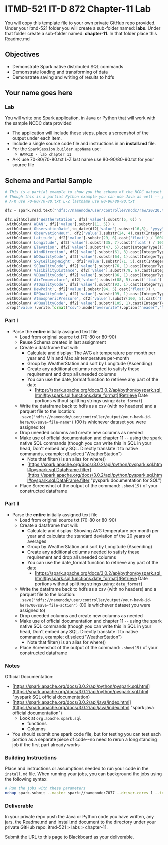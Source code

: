 # ITMD-521 IT-D 872 Chapter-11 Lab

You will copy this template file to your own private GitHub repo provided.  Under your itmd-521 folder you will create a sub-folder named: **labs**.  Under that folder create a sub-folder named: **chapter-11**.  In that folder place this Readme.md

## Objectives

- Demonstrate Spark native distributed SQL commands
- Demonstrate loading and transforming of data
- Demonstrate saving and writing of results to hdfs

## Your name goes here

### Lab

You will write one Spark application, in Java or Python that will work with the sample NCDC data provided 

- The application will include these steps, place a screenshot of the output under each item.  
- Include a single source code file and instructions in an **install.md** file.
- For the `SparkSession.builder.appName` use:
  - `HAWKID - lab chapter 11`
- A-K use 70-80/70-80.txt L-Z last name use 80-90/80-90.txt for your source file

## Schema and Partial Sample

```python
# This is a partial example to show you the schema of the NCDC dataset
# Though this is a partial Python example you can use Java as well -- your choice
# A-K use 70-80/70-80.txt L-Z lastname use 80-90/80-90.txt

df2 = spark.read.text("hdfs://namenode/user/controller/ncdc/raw/20/20.txt")

df2.withColumn('WeatherStation', df2['value'].substr(5, 6)) \
.withColumn('WBAN', df2['value'].substr(11, 5)) \
.withColumn('ObservationDate',to_date(df2['value'].substr(16,8), 'yyyyMMdd')) \
.withColumn('ObservationHour', df2['value'].substr(24, 4).cast(IntegerType())) \
.withColumn('Latitude', df2['value'].substr(29, 6).cast('float') / 1000) \
.withColumn('Longitude', df2['value'].substr(35, 7).cast('float') / 1000) \
.withColumn('Elevation', df2['value'].substr(47, 5).cast(IntegerType())) \
.withColumn('WindDirection', df2['value'].substr(61, 3).cast(IntegerType())) \
.withColumn('WDQualityCode', df2['value'].substr(64, 1).cast(IntegerType())) \
.withColumn('SkyCeilingHeight', df2['value'].substr(71, 5).cast(IntegerType())) \
.withColumn('SCQualityCode', df2['value'].substr(76, 1).cast(IntegerType())) \
.withColumn('VisibilityDistance', df2['value'].substr(79, 6).cast(IntegerType())) \
.withColumn('VDQualityCode', df2['value'].substr(86, 1).cast(IntegerType())) \
.withColumn('AirTemperature', df2['value'].substr(88, 5).cast('float') /10) \
.withColumn('ATQualityCode', df2['value'].substr(93, 1).cast(IntegerType())) \
.withColumn('DewPoint', df2['value'].substr(94, 5).cast('float')) \
.withColumn('DPQualityCode', df2['value'].substr(99, 1).cast(IntegerType())) \
.withColumn('AtmosphericPressure', df2['value'].substr(100, 5).cast('float')/ 10) \
.withColumn('APQualityCode', df2['value'].substr(105, 1).cast(IntegerType())) \
.drop('value').write.format("csv").mode("overwrite").option("header","true").save("hdfs://namenode/user/controller/output/your-hawk-id-here/20/")
```

### Part I

- Parse the **entire** initially assigned text file
  - Load from original source txt (70-80 or 80-90)
  - Reuse Schema created in last assignment
  - Create a dataframe that will:
    - Calculate and display: The AVG air temperature per month per year and Min and Max air temperature per-month
    - Group by WeatherStation and sort by Longitude (Ascending)
    - Create any additional columns needed to satisfy these requirement and drop all uneeded columns
    - You can use the date_format function to retrieve any part of the date
      - [https://spark.apache.org/docs/3.0.2/api/python/pyspark.sql.html#pyspark.sql.functions.date_format](Retrieve Date portions without splitting strings using: `date_format`)
  - Write the dataframe back to hdfs as a csv (with no headers) and a parquet file to the location: `.save("hdfs://namenode/user/controller/output/your-hawk-id-here/00/save-file-name")`  (00 is whichever dataset you were assigned to)
  - Drop uneeded columns and create new columns as needed
  - Make use of official documentation and chapter 11 -- using the spark native SQL commands (though you can write this in SQL in your head, Don't embed any SQL. Directly translate it to native commands, example: df.select("WeatherStation")
    - Note that filter() is an alias for where()  
    - [https://spark.apache.org/docs/3.0.2/api/python/pyspark.sql.html#pyspark.sql.DataFrame.filter](https://spark.apache.org/docs/3.0.2/api/python/pyspark.sql.html#pyspark.sql.DataFrame.filter "pyspark documentation for SQL")
  - Place Screenshot of the output of the command: `.show(15)` of your constructed dataframe

### Part II

- Parse the **entire** initially assigned text file
  - Load from original source txt (70-80 or 80-90)
  - Create a dataframe that will:
    - Calculate and display: Showing AVG temperature per month per year and calculate the standard deviation of the 20 years of averages
    - Group by WeatherStation and sort by Longitude (Ascending)
    - Create any additional columns needed to satisfy these requirement and drop all uneeded columns
    - You can use the date_format function to retrieve any part of the date
      - [https://spark.apache.org/docs/3.0.2/api/python/pyspark.sql.html#pyspark.sql.functions.date_format](Retrieve Date portions without splitting strings using: `date_format`)
  - Write the dataframe back to hdfs as a csv (with no headers) and a parquet file to the location: `.save("hdfs://namenode/user/controller/output/your-hawk-id-here/00/save-file-action")`  (00 is whichever dataset you were assigned to)
  - Drop uneeded columns and create new columns as needed
  - Make use of official documentation and chapter 11 -- using the spark native SQL commands (though you can write this in SQL in your head, Don't embed any SQL. Directly translate it to native commands, example: df.select("WeatherStation")
    - Note that filter() is an alias for where()  
  - Place Screenshot of the output of the command: `.show(15)` of your constructed dataframe

### Notes

Official Documentation:

- [https://spark.apache.org/docs/3.0.2/api/python/pyspark.sql.html](https://spark.apache.org/docs/3.0.2/api/python/pyspark.sql.html "pyspark SQL official documentation)
- [https://spark.apache.org/docs/3.0.2/api/java/index.html](https://spark.apache.org/docs/3.0.2/api/java/index.html "spark java official documentation")
  - Look at `org.apache.spark.sql`
    - functions
    - Columns
- You should submit one spark code file, but for testing you can test each portion as a separate piece of code--no need to rerun a long standing job if the first part already works

### Building Instructions

Place and instructions or assumptions needed to run your code in the `install.md` file. When running your jobs, you can background the jobs using the following syntax:

```bash
# Run the jobs with these parameters
nohup spark-submit --master spark://namenode:7077 --driver-cores 1 --total-executor-cores 4 --num-executors 4  --driver-memory 4g --executor-memory 4g demo-read-write-json-compression-lz4.py &
```

### Deliverable

In your private repo push the Java or Python code you have written, any jars, the Readme.md and install.md document to the directory under your private GitHub repo: itmd-521 > labs > chapter-11.  

Submit the URL to this page to Blackboard as your deliverable.
